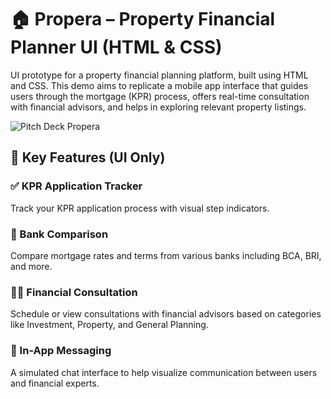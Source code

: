# 🏠 Propera – Property Financial Planner UI (HTML & CSS)

UI prototype for a property financial planning platform, built using HTML and CSS. This demo aims to replicate a mobile app interface that guides users through the mortgage (KPR) process, offers real-time consultation with financial advisors, and helps in exploring relevant property listings.

![Pitch Deck Propera](https://github.com/user-attachments/assets/bbad84e2-7afb-48a1-b945-0bf3fae13854)

## 📲 Key Features (UI Only)

### ✅ KPR Application Tracker  
Track your KPR application process with visual step indicators.

### 🏦 Bank Comparison  
Compare mortgage rates and terms from various banks including BCA, BRI, and more.

### 👨‍💼 Financial Consultation  
Schedule or view consultations with financial advisors based on categories like Investment, Property, and General Planning.

### 💬 In-App Messaging  
A simulated chat interface to help visualize communication between users and financial experts.

